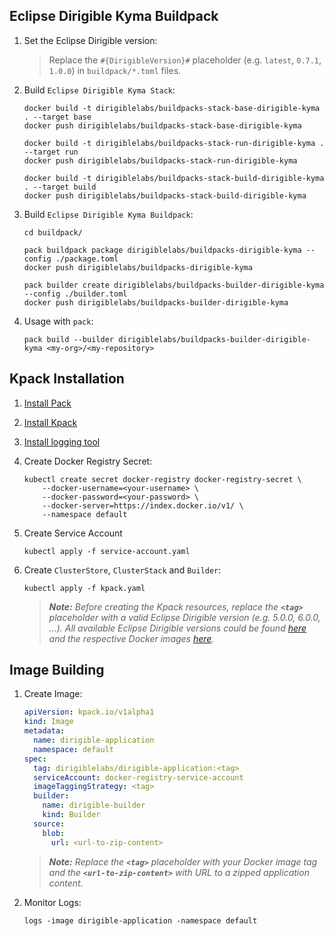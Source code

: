 ## Eclipse Dirigible Kyma Buildpack

1. Set the Eclipse Dirigible version:
    > Replace the `#{DirigibleVersion}#` placeholder (e.g. `latest`, `0.7.1`, `1.0.0`) in `buildpack/*.toml` files.

1. Build `Eclipse Dirigible Kyma Stack`:

    ```
    docker build -t dirigiblelabs/buildpacks-stack-base-dirigible-kyma . --target base
    docker push dirigiblelabs/buildpacks-stack-base-dirigible-kyma

    docker build -t dirigiblelabs/buildpacks-stack-run-dirigible-kyma . --target run
    docker push dirigiblelabs/buildpacks-stack-run-dirigible-kyma

    docker build -t dirigiblelabs/buildpacks-stack-build-dirigible-kyma . --target build
    docker push dirigiblelabs/buildpacks-stack-build-dirigible-kyma
    ```

1. Build `Eclipse Dirigible Kyma Buildpack`:

    ```
    cd buildpack/

    pack buildpack package dirigiblelabs/buildpacks-dirigible-kyma --config ./package.toml
    docker push dirigiblelabs/buildpacks-dirigible-kyma

    pack builder create dirigiblelabs/buildpacks-builder-dirigible-kyma --config ./builder.toml
    docker push dirigiblelabs/buildpacks-builder-dirigible-kyma
    ```

1. Usage with `pack`:

    ```
    pack build --builder dirigiblelabs/buildpacks-builder-dirigible-kyma <my-org>/<my-repository>
    ```

## Kpack Installation

1. [Install Pack](https://buildpacks.io/docs/tools/pack/#install)
1. [Install Kpack](https://github.com/pivotal/kpack/blob/main/docs/install.md)
1. [Install logging tool](https://github.com/pivotal/kpack/blob/main/docs/logs.md)
1. Create Docker Registry Secret:
    ```
    kubectl create secret docker-registry docker-registry-secret \
        --docker-username=<your-username> \
        --docker-password=<your-password> \
        --docker-server=https://index.docker.io/v1/ \
        --namespace default
    ```


1. Create Service Account
    ```
    kubectl apply -f service-account.yaml
    ```


1. Create `ClusterStore`, `ClusterStack` and `Builder`:

    ```
    kubectl apply -f kpack.yaml
    ```
    
    > _**Note:** Before creating the Kpack resources, replace the **`<tag>`** placeholder with a valid Eclipse Dirigible version (e.g. 5.0.0, 6.0.0, ...). All available Eclipse Dirigible versions could be found [here](https://github.com/eclipse/dirigible/releases) and the respective Docker images [here](https://hub.docker.com/r/dirigiblelabs/buildpacks-dirigible/tags?page=1&ordering=last_updated)._

## Image Building

1. Create Image:

    ```yaml
    apiVersion: kpack.io/v1alpha1
    kind: Image
    metadata:
      name: dirigible-application
      namespace: default
    spec:
      tag: dirigiblelabs/dirigible-application:<tag>
      serviceAccount: docker-registry-service-account
      imageTaggingStrategy: <tag>
      builder:
        name: dirigible-builder
        kind: Builder
      source:
        blob:
          url: <url-to-zip-content>
    ```

    > _**Note:** Replace the **`<tag>`** placeholder with your Docker image tag and the **`<url-to-zip-content>`** with URL to a zipped application content._

1. Monitor Logs:

    ```
    logs -image dirigible-application -namespace default
    ```

